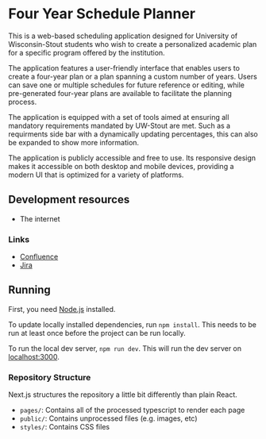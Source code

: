 # Four Year Schedule Planner
This is a web-based scheduling application designed for University of Wisconsin-Stout students who wish to create a personalized academic plan for a specific program offered by the institution.

The application features a user-friendly interface that enables users to create a four-year plan or a plan spanning a custom number of years. Users can save one or multiple schedules for future reference or editing, while pre-generated four-year plans are available to facilitate the planning process.

The application is equipped with a set of tools aimed at ensuring all mandatory requirements mandated by UW-Stout are met. Such as a 
requirments side bar with a dynamically updating percentages, this can also be expanded to show more information.

The application is publicly accessible and free to use. Its responsive design makes it accessible on both desktop and mobile devices, providing a modern UI that is optimized for a variety of platforms.
## Development resources
- The internet

### Links

- [Confluence](https://schedule-planner-capstone.atlassian.net/l/cp/Aw0TPPu3)
- [Jira](https://schedule-planner-capstone.atlassian.net/jira/software/projects/TIME/boards/2)

## Running

First, you need [Node.js](https://nodejs.org/en/download/) installed.

To update locally installed dependencies, run `npm install`. This needs to be
run at least once before the project can be run locally.

To run the local dev server, `npm run dev`. This will run the dev server on
[localhost:3000](http://localhost:3000/).

### Repository Structure

Next.js structures the repository a little bit differently than plain React.

- `pages/`: Contains all of the processed typescript to render each page
- `public/`: Contains unprocessed files (e.g. images, etc)
- `styles/`: Contains CSS files


